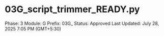 # 03G_script_trimmer_READY.py

Phase: 3
Module: G
Prefix: 03G_
Status: Approved
Last Updated: July 28, 2025 7:05 PM (GMT+5:30)
